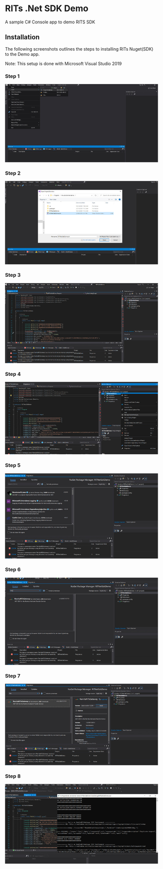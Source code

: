 # RITs .Net SDK Demo
A sample C# Console app to demo RITS SDK

## Installation
The following screenshots outlines the steps to installing RITs Nuget(SDK) to the Demo app.

Note: This setup is done with Microsoft Visual Studio 2019

### Step 1
![](images/img1.jpg)

### Step 2
![](images/img2.jpg)

### Step 3
![](images/img3.jpg)

### Step 4
![](images/img4.jpg)

### Step 5
![](images/img5.jpg)

### Step 6
![](images/img6.jpg)

### Step 7
![](images/img7.jpg)

### Step 8
![](images/img8.jpg)
